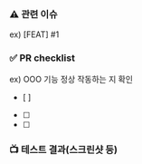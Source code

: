 ### ⚠️ 관련 이슈
ex) [FEAT] #1
> 

### ✅ PR checklist
ex) OOO 기능 정상 작동하는 지 확인
-   [ ] 
-   [ ]
-   [ ]

### 📺 테스트 결과(스크린샷 등)

